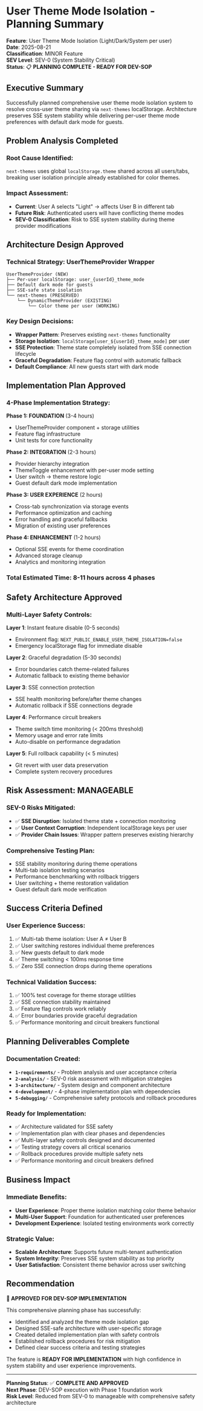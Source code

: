 # User Theme Mode Isolation - Planning Summary

**Feature**: User Theme Mode Isolation (Light/Dark/System per user)  
**Date**: 2025-08-21  
**Classification**: MINOR Feature  
**SEV Level**: SEV-0 (System Stability Critical)  
**Status**: 📋 **PLANNING COMPLETE - READY FOR DEV-SOP**

## Executive Summary

Successfully planned comprehensive user theme mode isolation system to resolve cross-user theme sharing via `next-themes` localStorage. Architecture preserves SSE system stability while delivering per-user theme mode preferences with default dark mode for guests.

## Problem Analysis Completed

### **Root Cause Identified**: 
`next-themes` uses global `localStorage.theme` shared across all users/tabs, breaking user isolation principle already established for color themes.

### **Impact Assessment**:
- **Current**: User A selects "Light" → affects User B in different tab
- **Future Risk**: Authenticated users will have conflicting theme modes  
- **SEV-0 Classification**: Risk to SSE system stability during theme provider modifications

## Architecture Design Approved

### **Technical Strategy: UserThemeProvider Wrapper**
```
UserThemeProvider (NEW)
├── Per-user localStorage: user_{userId}_theme_mode
├── Default dark mode for guests  
├── SSE-safe state isolation
└── next-themes (PRESERVED)
    └── DynamicThemeProvider (EXISTING)
        └── Color theme per user (WORKING)
```

### **Key Design Decisions**:
- **Wrapper Pattern**: Preserves existing `next-themes` functionality
- **Storage Isolation**: `localStorage[user_${userId}_theme_mode]` per user
- **SSE Protection**: Theme state completely isolated from SSE connection lifecycle  
- **Graceful Degradation**: Feature flag control with automatic fallback
- **Default Compliance**: All new guests start with dark mode

## Implementation Plan Approved

### **4-Phase Implementation Strategy**:

**Phase 1: FOUNDATION** (3-4 hours)
- UserThemeProvider component + storage utilities
- Feature flag infrastructure  
- Unit tests for core functionality

**Phase 2: INTEGRATION** (2-3 hours) 
- Provider hierarchy integration
- ThemeToggle enhancement with per-user mode setting
- User switch → theme restore logic
- Guest default dark mode implementation

**Phase 3: USER EXPERIENCE** (2 hours)
- Cross-tab synchronization via storage events
- Performance optimization and caching  
- Error handling and graceful fallbacks
- Migration of existing user preferences

**Phase 4: ENHANCEMENT** (1-2 hours)
- Optional SSE events for theme coordination
- Advanced storage cleanup
- Analytics and monitoring integration

### **Total Estimated Time**: 8-11 hours across 4 phases

## Safety Architecture Approved  

### **Multi-Layer Safety Controls**:

**Layer 1**: Instant feature disable (0-5 seconds)
- Environment flag: `NEXT_PUBLIC_ENABLE_USER_THEME_ISOLATION=false`
- Emergency localStorage flag for immediate disable

**Layer 2**: Graceful degradation (5-30 seconds)  
- Error boundaries catch theme-related failures
- Automatic fallback to existing theme behavior

**Layer 3**: SSE connection protection
- SSE health monitoring before/after theme changes
- Automatic rollback if SSE connections degrade

**Layer 4**: Performance circuit breakers
- Theme switch time monitoring (< 200ms threshold)
- Memory usage and error rate limits
- Auto-disable on performance degradation

**Layer 5**: Full rollback capability (< 5 minutes)
- Git revert with user data preservation
- Complete system recovery procedures

## Risk Assessment: MANAGEABLE

### **SEV-0 Risks Mitigated**:
- ✅ **SSE Disruption**: Isolated theme state + connection monitoring  
- ✅ **User Context Corruption**: Independent localStorage keys per user
- ✅ **Provider Chain Issues**: Wrapper pattern preserves existing hierarchy

### **Comprehensive Testing Plan**:
- SSE stability monitoring during theme operations
- Multi-tab isolation testing scenarios  
- Performance benchmarking with rollback triggers
- User switching + theme restoration validation
- Guest default dark mode verification

## Success Criteria Defined

### **User Experience Success**:
1. ✅ Multi-tab theme isolation: User A ≠ User B  
2. ✅ User switching restores individual theme preferences
3. ✅ New guests default to dark mode
4. ✅ Theme switching < 100ms response time
5. ✅ Zero SSE connection drops during theme operations

### **Technical Validation Success**:
1. ✅ 100% test coverage for theme storage utilities
2. ✅ SSE connection stability maintained
3. ✅ Feature flag controls work reliably  
4. ✅ Error boundaries provide graceful degradation
5. ✅ Performance monitoring and circuit breakers functional

## Planning Deliverables Complete

### **Documentation Created**:
- **`1-requirements/`** - Problem analysis and user acceptance criteria
- **`2-analysis/`** - SEV-0 risk assessment with mitigation strategies  
- **`3-architecture/`** - System design and component architecture
- **`4-development/`** - 4-phase implementation plan with dependencies
- **`5-debugging/`** - Comprehensive safety protocols and rollback procedures

### **Ready for Implementation**:
- ✅ Architecture validated for SSE safety
- ✅ Implementation plan with clear phases and dependencies  
- ✅ Multi-layer safety controls designed and documented
- ✅ Testing strategy covers all critical scenarios
- ✅ Rollback procedures provide multiple safety nets
- ✅ Performance monitoring and circuit breakers defined

## Business Impact

### **Immediate Benefits**:
- **User Experience**: Proper theme isolation matching color theme behavior
- **Multi-User Support**: Foundation for authenticated user preferences
- **Development Experience**: Isolated testing environments work correctly

### **Strategic Value**:
- **Scalable Architecture**: Supports future multi-tenant authentication  
- **System Integrity**: Preserves SSE system stability as top priority
- **User Satisfaction**: Consistent theme behavior across user switching

## Recommendation

**🚦 APPROVED FOR DEV-SOP IMPLEMENTATION**

This comprehensive planning phase has successfully:
- Identified and analyzed the theme mode isolation gap
- Designed SSE-safe architecture with user-specific storage
- Created detailed implementation plan with safety controls
- Established rollback procedures for risk mitigation
- Defined clear success criteria and testing strategies

The feature is **READY FOR IMPLEMENTATION** with high confidence in system stability and user experience improvements.

---

**Planning Status**: ✅ **COMPLETE AND APPROVED**  
**Next Phase**: DEV-SOP execution with Phase 1 foundation work  
**Risk Level**: Reduced from SEV-0 to manageable with comprehensive safety architecture